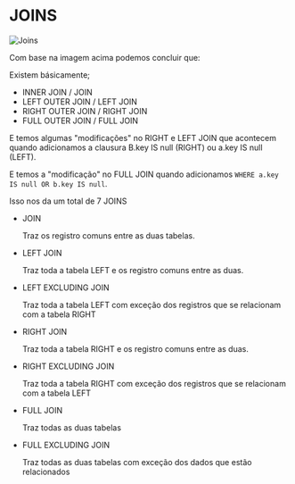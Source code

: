 # JOINS

![Joins](https://arquivo.devmedia.com.br/artigos/Fernanda_sallai/sql_join/image001.jpg)

Com base na imagem acima podemos concluir que:

Existem básicamente;

- INNER JOIN / JOIN
- LEFT OUTER JOIN / LEFT JOIN
- RIGHT OUTER JOIN / RIGHT JOIN
- FULL OUTER JOIN / FULL JOIN

E temos algumas "modificações" no RIGHT e LEFT JOIN que acontecem quando
adicionamos a clausura B.key IS null (RIGHT) ou a.key IS null (LEFT).

E temos a "modificação" no FULL JOIN quando adicionamos `WHERE a.key IS null OR b.key IS null`.

Isso nos da um total de 7 JOINS

- JOIN

  Traz os registro comuns entre as duas tabelas.

- LEFT JOIN

  Traz toda a tabela LEFT e os registro comuns entre as duas.

- LEFT EXCLUDING JOIN

  Traz toda a tabela LEFT com exceção dos registros que se relacionam com a tabela RIGHT

- RIGHT JOIN

  Traz toda a tabela RIGHT e os registro comuns entre as duas.

- RIGHT EXCLUDING JOIN

  Traz toda a tabela RIGHT com exceção dos registros que se relacionam com a tabela LEFT

- FULL JOIN

  Traz todas as duas tabelas

- FULL EXCLUDING JOIN

  Traz todas as duas tabelas com exceção dos dados que estão relacionados